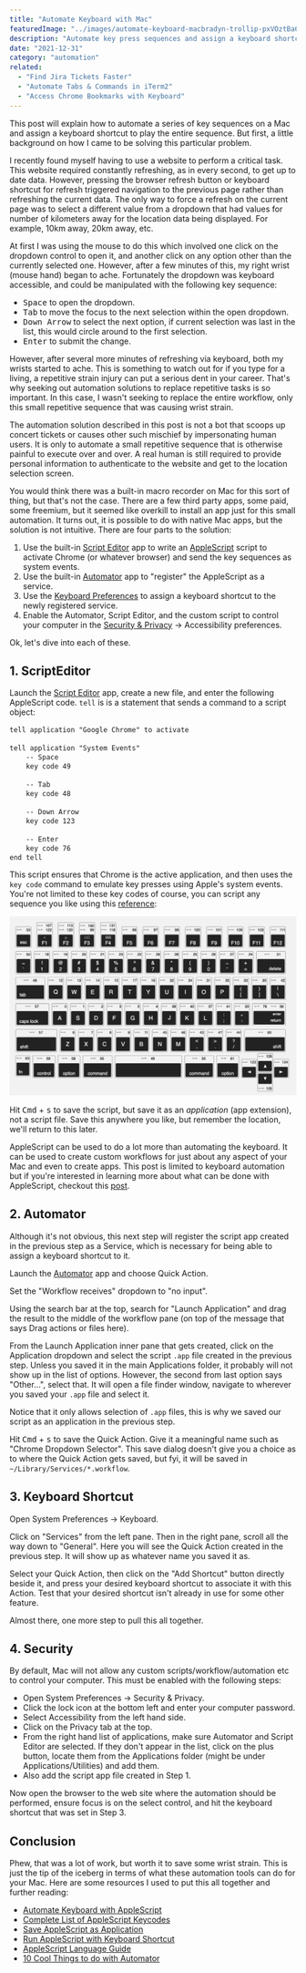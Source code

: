 ```yaml
---
title: "Automate Keyboard with Mac"
featuredImage: "../images/automate-keyboard-macbradyn-trollip-pxVOztBa6mY-unsplash.jpg"
description: "Automate key press sequences and assign a keyboard shortcut with a Mac."
date: "2021-12-31"
category: "automation"
related:
  - "Find Jira Tickets Faster"
  - "Automate Tabs & Commands in iTerm2"
  - "Access Chrome Bookmarks with Keyboard"
---
```


This post will explain how to automate a series of key sequences on a Mac and assign a keyboard shortcut to play the entire sequence. But first, a little background on how I came to be solving this particular problem.

I recently found myself having to use a website to perform a critical task. This website required constantly refreshing, as in every second, to get up to date data. However, pressing the browser refresh button or keyboard shortcut for refresh triggered navigation to the previous page rather than refreshing the current data. The only way to force a refresh on the current page was to select a different value from a dropdown that had values for number of kilometers away for the location data being displayed. For example, 10km away, 20km away, etc.

At first I was using the mouse to do this which involved one click on the dropdown control to open it, and another click on any option other than the currently selected one. However, after a few minutes of this, my right wrist (mouse hand) began to ache. Fortunately the dropdown was keyboard accessible, and could be manipulated with the following key sequence:

* <kbd class="markdown-kbd">Space</kbd> to open the dropdown.
* <kbd class="markdown-kbd">Tab</kbd> to move the focus to the next selection within the open dropdown.
* <kbd class="markdown-kbd">Down Arrow</kbd> to select the next option, if current selection was last in the list, this would circle around to the first selection.
* <kbd class="markdown-kbd">Enter</kbd> to submit the change.

However, after several more minutes of refreshing via keyboard, both my wrists started to ache. This is something to watch out for if you type for a living, a repetitive strain injury can put a serious dent in your career. That's why seeking out automation solutions to replace repetitive tasks is so important. In this case, I wasn't seeking to replace the entire workflow, only this small repetitive sequence that was causing wrist strain.

<aside class="markdown-aside">
The automation solution described in this post is not a bot that scoops up concert tickets or causes other such mischief by impersonating human users. It is only to automate a small repetitive sequence that is otherwise painful to execute over and over. A real human is still required to provide personal information to authenticate to the website and get to the location selection screen.
</aside>

You would think there was a built-in macro recorder on Mac for this sort of thing, but that's not the case. There are a few third party apps, some paid, some freemium, but it seemed like overkill to install an app just for this small automation. It turns out, it is possible to do with native Mac apps, but the solution is not intuitive. There are four parts to the solution:

1. Use the built-in [Script Editor](https://support.apple.com/en-ca/guide/script-editor/welcome/mac) app to write an [AppleScript](https://developer.apple.com/library/archive/documentation/AppleScript/Conceptual/AppleScriptLangGuide/introduction/ASLR_intro.html) script to activate Chrome (or whatever browser) and send the key sequences as system events.
2. Use the built-in [Automator](https://support.apple.com/en-ca/guide/automator/welcome/mac) app to "register" the AppleScript as a service.
3. Use the [Keyboard Preferences](https://support.apple.com/en-mide/guide/mac-help/kbdm162/mac) to assign a keyboard shortcut to the newly registered service.
4. Enable the Automator, Script Editor, and the custom script to control your computer in the [Security & Privacy](https://support.apple.com/en-ae/guide/mac-help/mh32356/mac) -> Accessibility preferences.

Ok, let's dive into each of these.

## 1. ScriptEditor

Launch the [Script Editor](https://support.apple.com/en-ca/guide/script-editor/welcome/mac) app, create a new file, and enter the following AppleScript code. `tell` is is a statement that sends a command to a script object:

```applescript
tell application "Google Chrome" to activate

tell application "System Events"
	-- Space
	key code 49

	-- Tab
	key code 48

	-- Down Arrow
	key code 123

	-- Enter
	key code 76
end tell
```

This script ensures that Chrome is the active application, and then uses the `key code` command to emulate key presses using Apple's system events. You're not limited to these key codes of course, you can script any sequence you like using this [reference](https://eastmanreference.com/complete-list-of-applescript-key-codes):

![apple keycode reference](../images/apple-keycode-reference.png "apple keycode reference")

Hit <kbd class="markdown-kbd">Cmd</kbd> + <kbd class="markdown-kbd">s</kbd> to save the script, but save it as an *application* (app extension), not a script file. Save this anywhere you like, but remember the location, we'll return to this later.

<aside class="markdown-aside">
AppleScript can be used to do a lot more than automating the keyboard. It can be used to create custom workflows for just about any aspect of your Mac and even to create apps. This post is limited to keyboard automation but if you're interested in learning more about what can be done with AppleScript, checkout this <a class="markdown-link" href="https://discover.hubpages.com/technology/applescript_code">post</a>.
</aside>

## 2. Automator

Although it's not obvious, this next step will register the script app created in the previous step as a Service, which is necessary for being able to assign a keyboard shortcut to it.

Launch the [Automator](https://support.apple.com/en-ca/guide/automator/welcome/mac) app and choose Quick Action.

Set the "Workflow receives" dropdown to "no input".

Using the search bar at the top, search for "Launch Application" and drag the result to the middle of the workflow pane (on top of the message that says Drag actions or files here).

From the Launch Application inner pane that gets created, click on the Application dropdown and select the script `.app` file created in the previous step. Unless you saved it in the main Applications folder, it probably will not show up in the list of options. However, the second from last option says "Other...", select that. It will open a file finder window, navigate to wherever you saved your `.app` file and select it.

Notice that it only allows selection of `.app` files, this is why we saved our script as an application in the previous step.

Hit <kbd class="markdown-kbd">Cmd</kbd> + <kbd class="markdown-kbd">s</kbd> to save the Quick Action. Give it a meaningful name such as "Chrome Dropdown Selector". This save dialog doesn't give you a choice as to where the Quick Action gets saved, but fyi, it will be saved in ` ~/Library/Services/*.workflow`.

## 3. Keyboard Shortcut

Open System Preferences -> Keyboard.

Click on "Services" from the left pane. Then in the right pane, scroll all the way down to "General". Here you will see the Quick Action created in the previous step. It will show up as whatever name you saved it as.

Select your Quick Action, then click on the "Add Shortcut" button directly beside it, and press your desired keyboard shortcut to associate it with this Action. Test that your desired shortcut isn't already in use for some other feature.

Almost there, one more step to pull this all together.

## 4. Security

By default, Mac will not allow any custom scripts/workflow/automation etc to control your computer. This must be enabled with the following steps:

* Open System Preferences -> Security & Privacy.
* Click the lock icon at the bottom left and enter your computer password.
* Select Accessibility from the left hand side.
* Click on the Privacy tab at the top.
* From the right hand list of applications, make sure Automator and Script Editor are selected. If they don't appear in the list, click on the plus button, locate them from the Applications folder (might be under Applications/Utilities) and add them.
* Also add the script app file created in Step 1.

Now open the browser to the web site where the automation should be performed, ensure focus is on the select control, and hit the keyboard shortcut that was set in Step 3.

## Conclusion

Phew, that was a lot of work, but worth it to save some wrist strain. This is just the tip of the iceberg in terms of what these automation tools can do for your Mac. Here are some resources I used to put this all together and further reading:

* [Automate Keyboard with AppleScript](https://eastmanreference.com/how-to-automate-your-keyboard-in-mac-os-x-with-applescript)
* [Complete List of AppleScript Keycodes](https://eastmanreference.com/complete-list-of-applescript-key-codes)
* [Save AppleScript as Application](https://www.addictivetips.com/mac-os/convert-an-applescript-to-an-app-on-macos/)
* [Run AppleScript with Keyboard Shortcut](https://www.addictivetips.com/mac-os/run-an-applescript-with-a-keyboard-shortcut-on-macos/)
* [AppleScript Language Guide](https://developer.apple.com/library/archive/documentation/AppleScript/Conceptual/AppleScriptLangGuide/introduction/ASLR_intro.html)
* [10 Cool Things to do with Automator](https://www.idownloadblog.com/2018/11/21/cool-things-mac-automator-tutorial/)